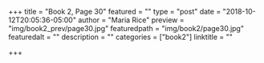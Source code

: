 +++
title = "Book 2, Page 30"
featured = ""
type = "post"
date = "2018-10-12T20:05:36-05:00"
author = "Maria Rice"
preview = "img/book2_prev/page30.jpg"
featuredpath = "img/book2/page30.jpg"
featuredalt = ""
description = ""
categories = ["book2"]
linktitle = ""

+++
